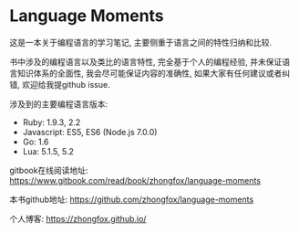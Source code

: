 # Language Moments

这是一本关于编程语言的学习笔记, 主要侧重于语言之间的特性归纳和比较.

书中涉及的编程语言以及类比的语言特性, 完全基于个人的编程经验, 并未保证语言知识体系的全面性, 我会尽可能保证内容的准确性, 如果大家有任何建议或者纠错, 欢迎给我提github issue.

涉及到的主要编程语言版本:

* Ruby: 1.9.3, 2.2
* Javascript: ES5, ES6 (Node.js 7.0.0)
* Go: 1.6
* Lua: 5.1.5, 5.2

gitbook在线阅读地址: <https://www.gitbook.com/read/book/zhongfox/language-moments>

本书github地址: <https://github.com/zhongfox/language-moments>

个人博客: <https://zhongfox.github.io/>
